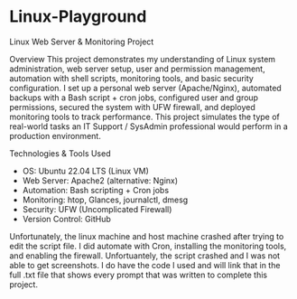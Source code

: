 # Linux-Playground

Linux Web Server & Monitoring Project

Overview
This project demonstrates my understanding of Linux system administration, web server setup, user and permission management, automation with shell scripts, monitoring tools, and basic security configuration. 
I set up a personal web server (Apache/Nginx), automated backups with a Bash script + cron jobs, configured user and group permissions, secured the system with UFW firewall, and deployed monitoring tools to track performance.
This project simulates the type of real-world tasks an IT Support / SysAdmin professional would perform in a production environment.


Technologies & Tools Used
- OS: Ubuntu 22.04 LTS (Linux VM)
- Web Server: Apache2 (alternative: Nginx)
- Automation: Bash scripting + Cron jobs
- Monitoring: htop, Glances, journalctl, dmesg
- Security: UFW (Uncomplicated Firewall)
- Version Control: GitHub


Unfortunately, the linux machine and host machine crashed after trying to edit the script file. I did automate with Cron, installing the monitoring tools, and enabling the firewall. Unfortuantely, the script crashed and I was not able to get screenshots.
I do have the code I used and will link that in the full .txt file that shows every prompt that was written to complete this project. 
